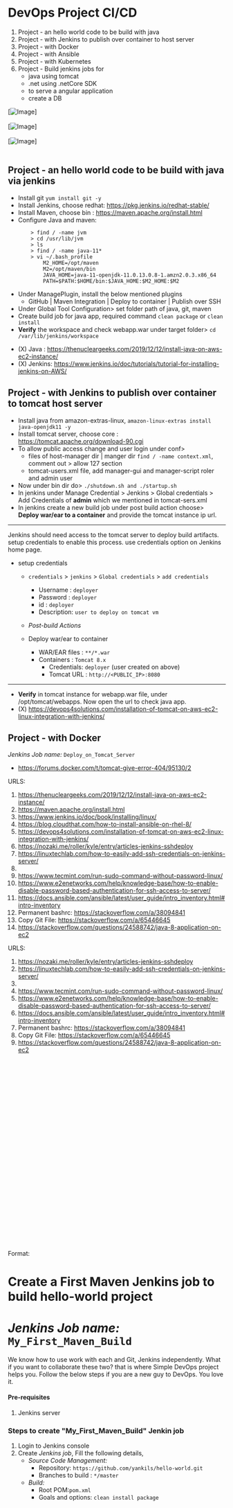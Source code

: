 # DevOps Project CI/CD
 
1. Project - an hello world code to be build with java
1. Project - with Jenkins to publish over container to host server
1. Project - with Docker 
1. Project - with Ansible
1. Project - with Kubernetes
1. Project - Build jenkins jobs for
    - java using tomcat
    - .net using .netCore SDK
    - to serve a angular application
    - create a DB

[![Image](aws.jpg "AWS Project 1")] <br><br>
[![Image](devops1.jpg "DevOps Project 1")] <br><br>
[![Image](devops2.jpg "DevOps Project 2")] <br><br>

## Project - an hello world code to be build with java via jenkins    
  - Install git `yum install git -y`  
  - Install Jenkins, choose redhat: https://pkg.jenkins.io/redhat-stable/
  - Install Maven, choose bin : https://maven.apache.org/install.html    
  - Configure Java and maven:
      ```
          > find / -name jvm
          > cd /usr/lib/jvm
          > ls
          > find / -name java-11*
          > vi ~/.bash_profile
              M2_HOME=/opt/maven
              M2=/opt/maven/bin
              JAVA_HOME=java-11-openjdk-11.0.13.0.8-1.amzn2.0.3.x86_64
              PATH=$PATH:$HOME/bin:$JAVA_HOME:$M2_HOME:$M2
      ```
  - Under ManagePlugin, install the below mentioned plugins
      - GitHub | Maven Integration | Deploy to container | Publish over SSH
  - Under Global Tool Configuration> set folder path of java, git, maven
  - Create build job for java app, required command `clean package` or `clean install` 
  - **Verify** the workspace and check webapp.war under target folder> `cd /var/lib/jenkins/workspace`
  * (X) Java : https://thenucleargeeks.com/2019/12/12/install-java-on-aws-ec2-instance/
  * (X) Jenkins:  https://www.jenkins.io/doc/tutorials/tutorial-for-installing-jenkins-on-AWS/ 

## Project - with Jenkins to publish over container to tomcat host server
  - Install java from amazon-extras-linux, `amazon-linux-extras install java-openjdk11 -y`
  - Install tomcat server, choose core : https://tomcat.apache.org/download-90.cgi
  - To allow public access change and user login under conf> 
      - files of host-manager dir | manger dir `find / -name context.xml`,  comment out > allow 127 section
      - tomcat-users.xml file, add manager-gui and manager-script roler and admin user
  - Now under bin dir do> `./shutdown.sh and ./startup.sh`
  - In jenkins under Manage Credential > Jenkins > Global credentials > Add Credentials of **admin** which we mentioned in tomcat-sers.xml
  - In jenkins create a new build job under post build action choose> **Deploy war/ear to a container** and provide the tomcat instance ip url.
--------------------------
Jenkins should need access to the tomcat server to deploy build artifacts. setup credentials to enable this process. use credentials option on Jenkins home page.

- setup credentials
  - `credentials` > `jenkins` > `Global credentials` > `add credentials`
    - Username	: `deployer`
    - Password : `deployer`
    - id      :  `deployer`
    - Description: `user to deploy on tomcat vm`

   - *Post-build Actions*
   - Deploy war/ear to container
      - WAR/EAR files : `**/*.war`
      - Containers : `Tomcat 8.x`
         - Credentials: `deployer` (user created on above)
         - Tomcat URL : `http://<PUBLIC_IP>:8080`
--------------------------
  - **Verify** in tomcat instance for webapp.war file, under /opt/tomcat/webapps. Now open the url to check java app.
  - (X) https://devops4solutions.com/installation-of-tomcat-on-aws-ec2-linux-integration-with-jenkins/

## Project - with Docker  
*Jenkins Job name:* `Deploy_on_Tomcat_Server`
  - https://forums.docker.com/t/tomcat-give-error-404/95130/2










URLS:

1.	https://thenucleargeeks.com/2019/12/12/install-java-on-aws-ec2-instance/
2.	https://maven.apache.org/install.html
3.	https://www.jenkins.io/doc/book/installing/linux/
4.	https://blog.cloudthat.com/how-to-install-ansible-on-rhel-8/
5.	https://devops4solutions.com/installation-of-tomcat-on-aws-ec2-linux-integration-with-jenkins/
6.	https://nozaki.me/roller/kyle/entry/articles-jenkins-sshdeploy
7.	https://linuxtechlab.com/how-to-easily-add-ssh-credentials-on-jenkins-server/
8.	
9.	https://www.tecmint.com/run-sudo-command-without-password-linux/
10.	https://www.e2enetworks.com/help/knowledge-base/how-to-enable-disable-password-based-authentication-for-ssh-access-to-server/
11.	https://docs.ansible.com/ansible/latest/user_guide/intro_inventory.html#intro-inventory
12.	Permanent bashrc: https://stackoverflow.com/a/38094841
13.	Copy Git File:  https://stackoverflow.com/a/65446645
14.	https://stackoverflow.com/questions/24588742/java-8-application-on-ec2



URLS:

1.	https://nozaki.me/roller/kyle/entry/articles-jenkins-sshdeploy
2.	https://linuxtechlab.com/how-to-easily-add-ssh-credentials-on-jenkins-server/
3.	
4.	https://www.tecmint.com/run-sudo-command-without-password-linux/
5.	https://www.e2enetworks.com/help/knowledge-base/how-to-enable-disable-password-based-authentication-for-ssh-access-to-server/
6.	https://docs.ansible.com/ansible/latest/user_guide/intro_inventory.html#intro-inventory
7.	Permanent bashrc: https://stackoverflow.com/a/38094841
8.	Copy Git File:  https://stackoverflow.com/a/65446645
9.	https://stackoverflow.com/questions/24588742/java-8-application-on-ec2

















<br>
<br>
<br>
<br>
<br>
<br>
<br>
<br>
<br>
<br>
<br>
<br>
<br>
<br>
<br>
<br>
<br>
<br>
<br>
<br>
<br>
<br>
<br>
<br>
<br>






Format:
# Create a First Maven Jenkins job to build hello-world project 
# *Jenkins Job name:* `My_First_Maven_Build`

We know how to use work with each and Git, Jenkins independently. What if you want to collaborate these two? that is where Simple DevOps project helps you. Follow the below steps if you are a new guy to DevOps. You love it. 


#### Pre-requisites

1. Jenkins server 


### Steps to create "My_First_Maven_Build" Jenkin job
1. Login to Jenkins console
1. Create *Jenkins job*, Fill the following details,
   - *Source Code Management:*
      - Repository: `https://github.com/yankils/hello-world.git`
      - Branches to build : `*/master`  
   - *Build:*
     - Root POM:`pom.xml`
     - Goals and options: `clean install package`